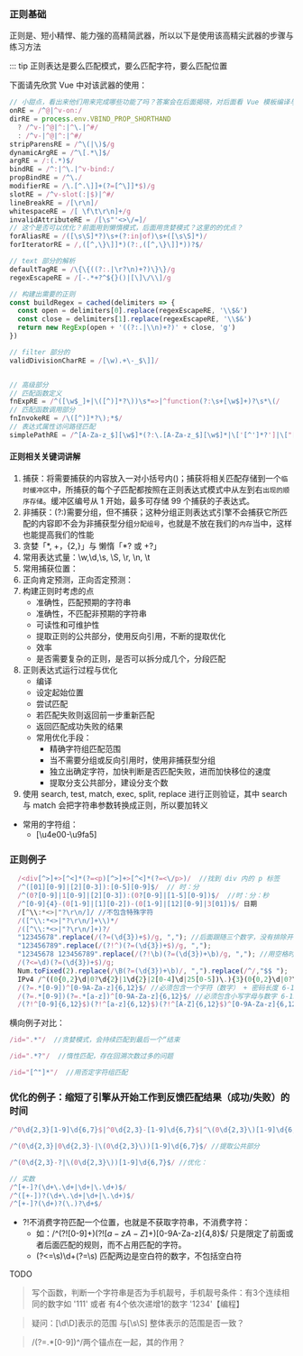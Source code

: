 ### 正则基础

正则是、短小精悍、能力强的高精简武器，所以以下是使用该高精尖武器的步骤与练习方法

::: tip
正则表达是要么匹配模式，要么匹配字符，要么匹配位置



下面请先欣赏 Vue 中对该武器的使用：

```js
// 小甜点，看出来他们用来完成哪些功能了吗？答案会在后面揭晓，对后面看 Vue 模板编译与解析部分非常有帮助
onRE = /^@|^v-on:/
dirRE = process.env.VBIND_PROP_SHORTHAND
  ? /^v-|^@|^:|^\.|^#/
  : /^v-|^@|^:|^#/
stripParensRE = /^\(|\)$/g
dynamicArgRE = /^\[.*\]$/
argRE = /:(.*)$/
bindRE = /^:|^\.|^v-bind:/
propBindRE = /^\./
modifierRE = /\.[^.\]]+(?=[^\]]*$)/g
slotRE = /^v-slot(:|$)|^#/
lineBreakRE = /[\r\n]/
whitespaceRE = /[ \f\t\r\n]+/g
invalidAttributeRE = /[\s"'<>\/=]/
// 这个是否可以优化？前面用到懒惰模式，后面用贪婪模式？这里的的优点？
forAliasRE = /([\s\S]*?)\s+(?:in|of)\s+([\s\S]*)/
forIteratorRE = /,([^,\}\]]*)(?:,([^,\}\]]*))?$/

// text 部分的解析
defaultTagRE = /\{\{((?:.|\r?\n)+?)\}\}/g
regexEscapeRE = /[-.*+?^${}()|[\]\/\\]/g

// 构建出需要的正则
const buildRegex = cached(delimiters => {
  const open = delimiters[0].replace(regexEscapeRE, '\\$&')
  const close = delimiters[1].replace(regexEscapeRE, '\\$&')
  return new RegExp(open + '((?:.|\\n)+?)' + close, 'g')
})

// filter 部分的
validDivisionCharRE = /[\w).+\-_$\]]/


// 高级部分
// 匹配函数定义
fnExpRE = /^([\w$_]+|\([^)]*?\))\s*=>|^function(?:\s+[\w$]+)?\s*\(/
// 匹配函数调用部分
fnInvokeRE = /\([^)]*?\);*$/
// 表达式属性访问路径匹配
simplePathRE = /^[A-Za-z_$][\w$]*(?:\.[A-Za-z_$][\w$]*|\['[^']*?']|\["[^"]*?"]|\[\d+]|\[[A-Za-z_$][\w$]*])*$/

```

#### 正则相关关键词讲解

1. 捕获：将需要捕获的内容放入一对小括号内()；捕获将相关匹配存储到一个`临时缓冲区`中，所捕获的每个子匹配都按照在正则表达式模式中从左到右`出现的顺序存储`。缓冲区编号从 1 开始，最多可存储 99 个捕获的子表达式。
2. 非捕获：(?:)需要分组，但不捕获；这种分组正则表达式引擎不会捕获它所匹配的内容即不会为非捕获型分组`分配组号`，也就是不放在我们的`内存`当中，这样也能提高我们的性能
3. 贪婪「*, +，{2,}」与 懒惰「\*? 或 +?」
4. 常用表达式量：\w,\d,\s, \S, \r, \n, \t
5. 常用捕获位置：
6. 正向肯定预测，正向否定预测：
7. 构建正则时考虑的点
   + 准确性，匹配预期的字符串
   + 准确性，不匹配非预期的字符串
   + 可读性和可维护性
   + 提取正则的公共部分，使用反向引用，不断的提取优化
   + 效率
   + 是否需要复杂的正则，是否可以拆分成几个，分段匹配
8. 正则表达式运行过程与优化
   + 编译
   + 设定起始位置
   + 尝试匹配
   + 若匹配失败则返回前一步重新匹配
   + 返回匹配成功失败的结果
   + 常用优化手段：
     + 精确字符组匹配范围
     + 当不需要分组或反向引用时，使用非捕获型分组
     + 独立出确定字符，加快判断是否匹配失败，进而加快移位的速度
     + 提取分支公共部分，建设分支个数
9. 使用 search, test, match, exec, split, replace 进行正则验证，其中 search与 match 会把字符串参数转换成正则，所以要加转义

+ 常用的字符组：
  + [\u4e00-\u9fa5]

### 正则例子

```javascript
  /<div[^>]+>[^<]*(?=<p)[^>]+>[^<]*(?=<\/p>)/  //找到 div 内的 p 标签
  /^([01][0-9]|[2][0-3]):[0-5][0-9]$/  // 时：分
  /^(0?[0-9]|1[0-9]|[2][0-3]):(0?[0-9]|[1-5][0-9])$/  //时：分：秒
  /^[0-9]{4}-(0[1-9]|[1][0-2])-(0[1-9]|[12][0-9]|3[01])$/ 日期
  /[^\\:*<>|"?\r\n/]/ //不包含特殊字符
  /([^\\:*<>|"?\r\n/]+\\)*/
  /([^\\:*<>|"?\r\n/]+)?/
  "12345678".replace(/(?=(\d{3})+$)/g, ","); //后面跟随三个数字，没有排除开始位
  "123456789".replace(/(?!^)(?=(\d{3})+$)/g, ",");
  "12345678 123456789".replace(/(?!\b)(?=(\d{3})+\b)/g, ","); //用空格时的数字
  /(?<=\d)(?=(\d{3})+$)/g;
  Num.toFixed(2).replace(/\B(?=(\d{3})+\b)/, ",").replace(/^/,"$$ ");
  IPv4 /^((0{0,2}\d|0?\d{2}|1\d{2}|2[0-4]\d|25[0-5])\.){3}(0{0,2}\d|0?\d{2}|1\d{2}|2[0-4]\d|25[0-5])$/
  /(?=.*[0-9])^[0-9A-Za-z]{6,12}$/ //必须包含一个字符（数字） + 密码长度 6-12 位数字或字母
  /(?=.*[0-9])(?=.*[a-z])^[0-9A-Za-z]{6,12}$/ //必须包含小写字母与数字 6-12 位数字或字母
  /(?!^[0-9]{6,12}$)(?!^[a-z]{6,12}$)(?!^[A-Z]{6,12}$)^[0-9A-Za-z]{6,12}$/  //密码长度 6-12 位数字或字母，即 不能全是数字 或 不能全是大写或小写字母
```

横向例子对比：

```javascript
/id=".*"/  //贪婪模式，会持续匹配到最后一个“结束

/id=".*?"/  //惰性匹配，存在回溯次数过多的问题

/id="[^"]*"/  //用否定字符组匹配
```

### 优化的例子：缩短了引擎从开始工作到反馈匹配结果（成功/失败）的时间

```javascript
/^0\d{2,3}[1-9]\d{6,7}$|^0\d{2,3}-[1-9]\d{6,7}$|^\(0\d{2,3}\)[1-9]\d{6,7}$/

/^(0\d{2,3}|0\d{2,3}-|\(0\d{2,3}\))[1-9]\d{6,7}$/ //提取公共部分

/^(0\d{2,3}-?|\(0\d{2,3}\))[1-9]\d{6,7}$/ //优化：

// 实数
/^[+-]?(\d+\.\d+|\d+|\.\d+)$/
/^([+-])?(\d+\.\d+|\d+|\.\d+)$/
/^[+-]?(\d+)?(\.)?\d+$/
```

+ ?!不消费字符匹配一个位置，也就是不获取字符串，不消费字符：
  + 如：/^(?![0-9]+$)(?![a-zA-Z]+$)[0-9A-Za-z]{4,8}$/ 只是限定了前面或者后面匹配的规则，而不占用匹配的字符。
  + (?<=\s)\d+(?=\s) 匹配两边是空白符的数字，不包括空白符



TODO
> 写个函数，判断一个字符串是否为手机靓号，手机靓号条件：有3个连续相同的数字如 '111' 或者 有4个依次递增1的数字 '1234'【编程】



> 疑问：[\d\D]表示的范围 与[\s\S] 整体表示的范围是否一致？




> /(?=.*[0-9])^/两个锚点在一起，其的作用？
